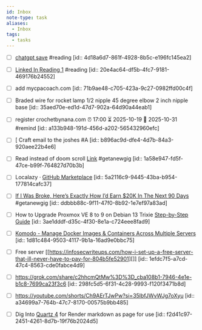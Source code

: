 ```yaml
---
id: Inbox
note-type: task
aliases:
  - Inbox
tags:
  - tasks
---
```

- [ ] [chatgpt save](https://chatgpt.com/share/68f32e9c-9600-8007-96a8-7bac657f7e03) #reading [id:: 4d18a6d7-861f-4928-8b5c-e196fc145ea2]
- [ ] [Linked In Reading 1](https://www.linkedin.com/posts/raj-shekhar-yadav-8a5b7b229_everyone-wants-a-remote-job-but-few-know-activity-7385203524541931520-cDLQ?utm_source=share&utm_medium=member_android&rcm=ACoAAAAFJDoBbq8S3JSY-5hi4Hpb81209trvlaw) #reading [id:: 20e4ac64-df5b-4fc7-9181-469176b24552]
- [ ] add mycpacoach.com [id:: 71b9ae48-c705-423a-9c27-0982ffd00c4f]
- [ ] Braded wire for rocket lamp 1/2 nipple 45 degree elbow 2 inch nipple base [id:: 35aed70e-ed1d-47d7-902a-64d90a44eab1]
- [ ] register crochetbynana.com   ⏰ 17:00 ⏳ 2025-10-19 📅 2025-10-31 #remind [id:: a133b948-191d-456d-a202-565432960efc]
- [ ] [ Craft email to the joshes #A [id:: b896ac9d-dfe4-4d7b-84a3-920aee22b4e6]
- [ ] Read instead of doom scroll  [Link](https://cultivatedculture.com/chatgpt-resume-prompt) #getanewgig [id:: 1a58e947-fd5f-47ce-b99f-764827d70b3b]
- [ ] Localazy · [GitHub Marketplace](https://github.com/marketplace/localazy) [id:: 5a2116c9-9445-43ba-b954-177814cafc37]
- [ ] [If I Was Broke, Here’s Exactly How I’d Earn $20K In The Next 90 Days](https://youtube.com/shorts/o_csjFrhzzg?si=UHyHfKfdF8FJ0PYT) #getanewgig [id:: ddbbb88c-9f11-47f0-8b92-1e7ef97a83ad]
- [ ] How to Upgrade Proxmox VE 8 to 9 on Debian 13 Trixie [Step-by-Step Guide](https://noted.lol/proxmox-ve-8-to-9-upgrade) [id:: 3ae1dddf-d35c-4f30-8e1a-c724eee8fad9]
- [ ] [Komodo - Manage Docker Images & Containers Across Multiple Servers](https://noted.lol/komodo/) [id:: 1d81c484-9503-4117-9b1a-16ad9e0bbc75]
- [ ] Free server [[https://infosecwriteups.com/how-i-set-up-a-free-server-that-ill-never-have-to-pay-for-804b5fe52901][]] [id:: 1efdc7f5-a7cd-47c4-8563-cde0fabce4d9]
- [ ] <https://grok.com/share/c2hhcmQtMw%3D%3D_cba108b1-7946-4e1e-b1c8-7699ca23f3c6> [id:: 298fc5d5-6f31-4c28-9993-f120f3471b8d]
- [ ] <https://youtube.com/shorts/Ch9AErTJwPw?si=35lbfJWvWJg7oXyu> [id:: a34699a7-764b-47c7-8170-00575b9bb485]
- [ ] Dig Into [Quartz 4](https://quartz.jzhao.xyz/) for Render markdown as page for use [id:: f2d41c97-2451-4261-8d7b-19f76b2024d5]


